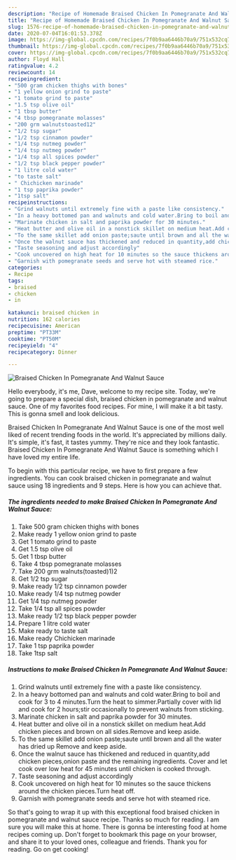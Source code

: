 ```yaml
---
description: "Recipe of Homemade Braised Chicken In Pomegranate And Walnut Sauce"
title: "Recipe of Homemade Braised Chicken In Pomegranate And Walnut Sauce"
slug: 1576-recipe-of-homemade-braised-chicken-in-pomegranate-and-walnut-sauce
date: 2020-07-04T16:01:53.378Z
image: https://img-global.cpcdn.com/recipes/7f0b9aa6446b70a9/751x532cq70/braised-chicken-in-pomegranate-and-walnut-sauce-recipe-main-photo.jpg
thumbnail: https://img-global.cpcdn.com/recipes/7f0b9aa6446b70a9/751x532cq70/braised-chicken-in-pomegranate-and-walnut-sauce-recipe-main-photo.jpg
cover: https://img-global.cpcdn.com/recipes/7f0b9aa6446b70a9/751x532cq70/braised-chicken-in-pomegranate-and-walnut-sauce-recipe-main-photo.jpg
author: Floyd Hall
ratingvalue: 4.2
reviewcount: 14
recipeingredient:
- "500 gram chicken thighs with bones"
- "1 yellow onion grind to paste"
- "1 tomato grind to paste"
- "1.5 tsp olive oil"
- "1 tbsp butter"
- "4 tbsp pomegranate molasses"
- "200 grm walnutstoasted12"
- "1/2 tsp sugar"
- "1/2 tsp cinnamon powder"
- "1/4 tsp nutmeg powder"
- "1/4 tsp nutmeg powder"
- "1/4 tsp all spices powder"
- "1/2 tsp black pepper powder"
- "1 litre cold water"
- "to taste salt"
- " Chichicken marinade"
- "1 tsp paprika powder"
- "1tsp salt"
recipeinstructions:
- "Grind walnuts until extremely fine with a paste like consistency."
- "In a heavy bottomed pan and walnuts and cold water.Bring to boil and cook for 3 to 4 minutes.Turn the heat to simmer.Partially cover with lid and cook for 2 hours;stir occasionally to prevent walnuts from sticking."
- "Marinate chicken in salt and paprika powder for 30 minutes."
- "Heat butter and olive oil in a nonstick skillet on medium heat.Add chicken pieces and brown on all sides.Remove and keep aside."
- "To the same skillet add onion paste;saute until brown and all the water has dried up Remove and keep aside."
- "Once the walnut sauce has thickened and reduced in quantity,add chicken pieces,onion paste and the remaining ingredients. Cover and let cook over low heat for 45 minutes until chicken is cooked through."
- "Taste seasoning and adjust accordingly"
- "Cook uncovered on high heat for 10 minutes so the sauce thickens around the chicken pieces.Turn heat off."
- "Garnish with pomegranate seeds and serve hot with steamed rice."
categories:
- Recipe
tags:
- braised
- chicken
- in

katakunci: braised chicken in 
nutrition: 162 calories
recipecuisine: American
preptime: "PT33M"
cooktime: "PT50M"
recipeyield: "4"
recipecategory: Dinner

---
```



![Braised Chicken In Pomegranate And Walnut Sauce](https://img-global.cpcdn.com/recipes/7f0b9aa6446b70a9/751x532cq70/braised-chicken-in-pomegranate-and-walnut-sauce-recipe-main-photo.jpg)

Hello everybody, it's me, Dave, welcome to my recipe site. Today, we're going to prepare a special dish, braised chicken in pomegranate and walnut sauce. One of my favorites food recipes. For mine, I will make it a bit tasty. This is gonna smell and look delicious.

Braised Chicken In Pomegranate And Walnut Sauce is one of the most well liked of recent trending foods in the world. It's appreciated by millions daily. It's simple, it's fast, it tastes yummy. They're nice and they look fantastic. Braised Chicken In Pomegranate And Walnut Sauce is something which I have loved my entire life.




To begin with this particular recipe, we have to first prepare a few ingredients. You can cook braised chicken in pomegranate and walnut sauce using 18 ingredients and 9 steps. Here is how you can achieve that.

<!--inarticleads1-->

##### The ingredients needed to make Braised Chicken In Pomegranate And Walnut Sauce:

1. Take 500 gram chicken thighs with bones
1. Make ready 1 yellow onion grind to paste
1. Get 1 tomato grind to paste
1. Get 1.5 tsp olive oil
1. Get 1 tbsp butter
1. Take 4 tbsp pomegranate molasses
1. Take 200 grm walnuts(toasted)1)2
1. Get 1/2 tsp sugar
1. Make ready 1/2 tsp cinnamon powder
1. Make ready 1/4 tsp nutmeg powder
1. Get 1/4 tsp nutmeg powder
1. Take 1/4 tsp all spices powder
1. Make ready 1/2 tsp black pepper powder
1. Prepare 1 litre cold water
1. Make ready to taste salt
1. Make ready  Chichicken marinade
1. Take 1 tsp paprika powder
1. Take 1tsp salt




<!--inarticleads2-->

##### Instructions to make Braised Chicken In Pomegranate And Walnut Sauce:

1. Grind walnuts until extremely fine with a paste like consistency.
1. In a heavy bottomed pan and walnuts and cold water.Bring to boil and cook for 3 to 4 minutes.Turn the heat to simmer.Partially cover with lid and cook for 2 hours;stir occasionally to prevent walnuts from sticking.
1. Marinate chicken in salt and paprika powder for 30 minutes.
1. Heat butter and olive oil in a nonstick skillet on medium heat.Add chicken pieces and brown on all sides.Remove and keep aside.
1. To the same skillet add onion paste;saute until brown and all the water has dried up Remove and keep aside.
1. Once the walnut sauce has thickened and reduced in quantity,add chicken pieces,onion paste and the remaining ingredients. Cover and let cook over low heat for 45 minutes until chicken is cooked through.
1. Taste seasoning and adjust accordingly
1. Cook uncovered on high heat for 10 minutes so the sauce thickens around the chicken pieces.Turn heat off.
1. Garnish with pomegranate seeds and serve hot with steamed rice.




So that's going to wrap it up with this exceptional food braised chicken in pomegranate and walnut sauce recipe. Thanks so much for reading. I am sure you will make this at home. There is gonna be interesting food at home recipes coming up. Don't forget to bookmark this page on your browser, and share it to your loved ones, colleague and friends. Thank you for reading. Go on get cooking!
